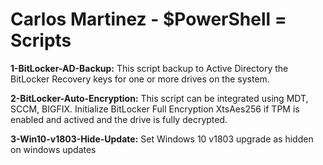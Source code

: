 # Carlos Martinez - $PowerShell = Scripts

**1-BitLocker-AD-Backup:** 
This script backup to Active Directory the BitLocker Recovery keys for one or more drives on the system.

**2-BitLocker-Auto-Encryption:** 
This script can be integrated using MDT, SCCM, BIGFIX. Initialize BitLocker Full Encryption XtsAes256 if TPM is enabled and actived and the drive is fully decrypted. 

**3-Win10-v1803-Hide-Update:**
Set Windows 10 v1803 upgrade as hidden on windows updates
